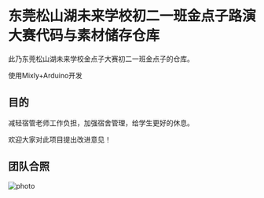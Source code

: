 # 东莞松山湖未来学校初二一班金点子路演大赛代码与素材储存仓库

此乃东莞松山湖未来学校金点子大赛初二一班金点子的仓库。

使用Mixly+Arduino开发

## 目的
减轻宿管老师工作负担，加强宿舍管理，给学生更好的休息。

欢迎大家对此项目提出改进意见！

## 团队合照
![photo](/tree/main/resources/合照.jpg)
